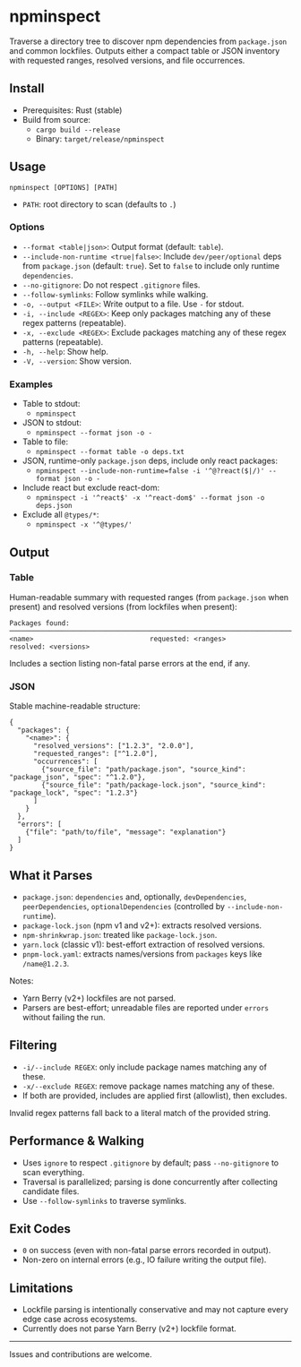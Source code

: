 # npminspect

Traverse a directory tree to discover npm dependencies from `package.json` and common lockfiles. Outputs either a compact table or JSON inventory with requested ranges, resolved versions, and file occurrences.

## Install

- Prerequisites: Rust (stable)
- Build from source:
  - `cargo build --release`
  - Binary: `target/release/npminspect`

## Usage

`npminspect [OPTIONS] [PATH]`

- `PATH`: root directory to scan (defaults to `.`)

### Options

- `--format <table|json>`: Output format (default: `table`).
- `--include-non-runtime <true|false>`: Include `dev/peer/optional` deps from `package.json` (default: `true`). Set to `false` to include only runtime `dependencies`.
- `--no-gitignore`: Do not respect `.gitignore` files.
- `--follow-symlinks`: Follow symlinks while walking.
- `-o, --output <FILE>`: Write output to a file. Use `-` for stdout.
- `-i, --include <REGEX>`: Keep only packages matching any of these regex patterns (repeatable).
- `-x, --exclude <REGEX>`: Exclude packages matching any of these regex patterns (repeatable).
- `-h, --help`: Show help.
- `-V, --version`: Show version.

### Examples

- Table to stdout:
  - `npminspect`
- JSON to stdout:
  - `npminspect --format json -o -`
- Table to file:
  - `npminspect --format table -o deps.txt`
- JSON, runtime-only `package.json` deps, include only react packages:
  - `npminspect --include-non-runtime=false -i '^@?react($|/)' --format json -o -`
- Include react but exclude react-dom:
  - `npminspect -i '^react$' -x '^react-dom$' --format json -o deps.json`
- Exclude all `@types/*`:
  - `npminspect -x '^@types/'`

## Output

### Table

Human-readable summary with requested ranges (from `package.json` when present) and resolved versions (from lockfiles when present):

```
Packages found:
──────────────────────────────────────────────────────────────────────────────
<name>                             requested: <ranges>             resolved: <versions>
```

Includes a section listing non-fatal parse errors at the end, if any.

### JSON

Stable machine-readable structure:

```
{
  "packages": {
    "<name>": {
      "resolved_versions": ["1.2.3", "2.0.0"],
      "requested_ranges": ["^1.2.0"],
      "occurrences": [
        {"source_file": "path/package.json", "source_kind": "package_json", "spec": "^1.2.0"},
        {"source_file": "path/package-lock.json", "source_kind": "package_lock", "spec": "1.2.3"}
      ]
    }
  },
  "errors": [
    {"file": "path/to/file", "message": "explanation"}
  ]
}
```

## What it Parses

- `package.json`: `dependencies` and, optionally, `devDependencies`, `peerDependencies`, `optionalDependencies` (controlled by `--include-non-runtime`).
- `package-lock.json` (npm v1 and v2+): extracts resolved versions.
- `npm-shrinkwrap.json`: treated like `package-lock.json`.
- `yarn.lock` (classic v1): best-effort extraction of resolved versions.
- `pnpm-lock.yaml`: extracts names/versions from `packages` keys like `/name@1.2.3`.

Notes:
- Yarn Berry (v2+) lockfiles are not parsed.
- Parsers are best-effort; unreadable files are reported under `errors` without failing the run.

## Filtering

- `-i/--include REGEX`: only include package names matching any of these.
- `-x/--exclude REGEX`: remove package names matching any of these.
- If both are provided, includes are applied first (allowlist), then excludes.

Invalid regex patterns fall back to a literal match of the provided string.

## Performance & Walking

- Uses `ignore` to respect `.gitignore` by default; pass `--no-gitignore` to scan everything.
- Traversal is parallelized; parsing is done concurrently after collecting candidate files.
- Use `--follow-symlinks` to traverse symlinks.

## Exit Codes

- `0` on success (even with non-fatal parse errors recorded in output).
- Non-zero on internal errors (e.g., IO failure writing the output file).

## Limitations

- Lockfile parsing is intentionally conservative and may not capture every edge case across ecosystems.
- Currently does not parse Yarn Berry (v2+) lockfile format.

---

Issues and contributions are welcome.

